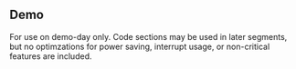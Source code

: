 ## Demo
For use on demo-day only. Code sections may be used in later segments, but no optimzations for power saving, interrupt usage, or non-critical features are included.
